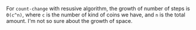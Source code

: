 For `count-change` with resusive algorithm, the growth of number of steps is
`Θ(c^n)`, where `c` is the number of kind of coins we have, and `n` is the total
amount. I'm not so sure about the growth of space.
